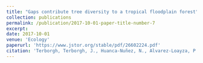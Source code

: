 ```yaml
---
title: "Gaps contribute tree diversity to a tropical floodplain forest"
collection: publications
permalink: /publication/2017-10-01-paper-title-number-7
excerpt: 
date: 2017-10-01
venue: 'Ecology'
paperurl: 'https://www.jstor.org/stable/pdf/26602224.pdf'
citation: 'Terborgh, Terborgh, J., Huanca-Nuñez, N., Alvarez-Loayza, P., Cornejo-Valverde, F. (2017). &quot;Gaps contribute tree diversity to a tropical floodplain forest.&quot; <i>Ecology</i>. 98: 2895-2903. doi:10.1002/ecy.1991.'
---
```

